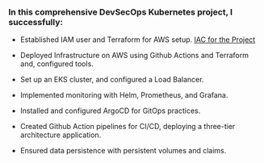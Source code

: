 ### In this comprehensive DevSecOps Kubernetes project, I successfully:

- Established IAM user and Terraform for AWS setup. [IAC for the Project](https://github.com/fajmayor/iac-reactjs-quiz-app)

- Deployed Infrastructure on AWS using Github Actions and Terraform and, configured tools.

- Set up an EKS cluster, and configured a Load Balancer.

- Implemented monitoring with Helm, Prometheus, and Grafana.

- Installed and configured ArgoCD for GitOps practices.

- Created Github Action pipelines for CI/CD, deploying a three-tier architecture application.

- Ensured data persistence with persistent volumes and claims.